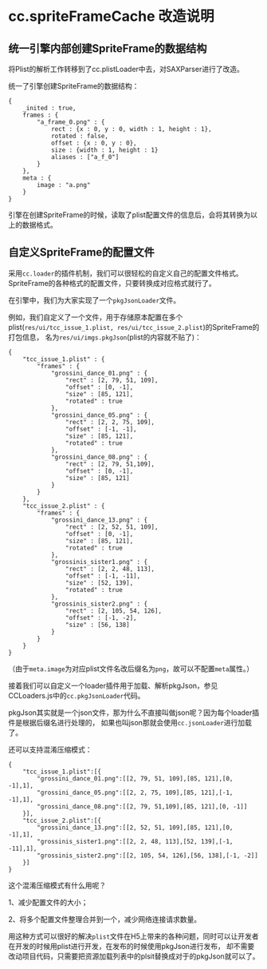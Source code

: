 # cc.spriteFrameCache 改造说明

## 统一引擎内部创建SpriteFrame的数据结构

将Plist的解析工作转移到了cc.plistLoader中去，对SAXParser进行了改造。

统一了引擎创建SpriteFrame的数据结构：

```script
{
    _inited : true,
    frames : {
        "a_frame_0.png" : {
            rect : {x : 0, y : 0, width : 1, height : 1},
            rotated : false,
            offset : {x : 0, y : 0},
            size : {width : 1, height : 1}
            aliases : ["a_f_0"]
        }
    },
    meta : {
        image : "a.png"
    }
}
```

引擎在创建SpriteFrame的时候，读取了plist配置文件的信息后，会将其转换为以上的数据格式。


## 自定义SpriteFrame的配置文件

采用`cc.loader`的插件机制，我们可以很轻松的自定义自己的配置文件格式。SpriteFrame的各种格式的配置文件，只要转换成对应格式就行了。

在引擎中，我们为大家实现了一个`pkgJsonLoader`文件。

例如，我们自定义了一个文件，用于存储原本配置在多个plist(`res/ui/tcc_issue_1.plist, res/ui/tcc_issue_2.plist`)的SpriteFrame的打包信息，
名为`res/ui/imgs.pkgJson`(plist的内容就不贴了)：

```script
{
    "tcc_issue_1.plist" : {
        "frames" : {
            "grossini_dance_01.png" : {
                "rect" : [2, 79, 51, 109],
                "offset" : [0, -1],
                "size" : [85, 121],
                "rotated" : true
            },
            "grossini_dance_05.png" : {
                "rect" : [2, 2, 75, 109],
                "offset" : [-1, -1],
                "size" : [85, 121],
                "rotated" : true
            },
            "grossini_dance_08.png" : {
                "rect" : [2, 79, 51,109],
                "offset" : [0, -1],
                "size" : [85, 121]
            }
        }
    },
    "tcc_issue_2.plist" : {
        "frames" : {
            "grossini_dance_13.png" : {
                "rect" : [2, 52, 51, 109],
                "offset" : [0, -1],
                "size" : [85, 121],
                "rotated" : true
            },
            "grossinis_sister1.png" : {
                "rect" : [2, 2, 48, 113],
                "offset" : [-1, -11],
                "size" : [52, 139],
                "rotated" : true
            },
            "grossinis_sister2.png" : {
                "rect" : [2, 105, 54, 126],
                "offset" : [-1, -2],
                "size" : [56, 138]
            }
        }
    }
}
```

（由于`meta.image`为对应plist文件名改后缀名为`png`，故可以不配置`meta`属性。）

接着我们可以自定义一个loader插件用于加载、解析pkgJson，参见CCLoaders.js中的`cc.pkgJsonLoader`代码。

pkgJson其实就是一个json文件，那为什么不直接叫做json呢？因为每个loader插件是根据后缀名进行处理的，
如果也叫json那就会使用`cc.jsonLoader`进行加载了。

还可以支持混淆压缩模式：

```script
{
    "tcc_issue_1.plist":[{
        "grossini_dance_01.png":[[2, 79, 51, 109],[85, 121],[0, -1],1],
        "grossini_dance_05.png":[[2, 2, 75, 109],[85, 121],[-1, -1],1],
        "grossini_dance_08.png":[[2, 79, 51,109],[85, 121],[0, -1]]
    }],
    "tcc_issue_2.plist":[{
        "grossini_dance_13.png":[[2, 52, 51, 109],[85, 121],[0, -1],1],
        "grossinis_sister1.png":[[2, 2, 48, 113],[52, 139],[-1, -11],1],
        "grossinis_sister2.png":[[2, 105, 54, 126],[56, 138],[-1, -2]]
    }]
}
```

这个混淆压缩模式有什么用呢？

1、减少配置文件的大小；

2、将多个配置文件整理合并到一个，减少网络连接请求数量。

用这种方式可以很好的解决`plist`文件在H5上带来的各种问题，同时可以让开发者在开发的时候用plist进行开发，在发布的时候使用pkgJson进行发布，
却不需要改动项目代码，只需要把资源加载列表中的plsit替换成对于的pkgJson就可以了。
